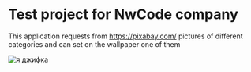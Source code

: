 # Test project for NwCode company

This application requests from https://pixabay.com/ pictures of different categories and can set on the wallpaper one of them

<img src="https://media.giphy.com/media/4SihQVuVKOQwTKZLrO/giphy.gif" alt="я джифка"> 
